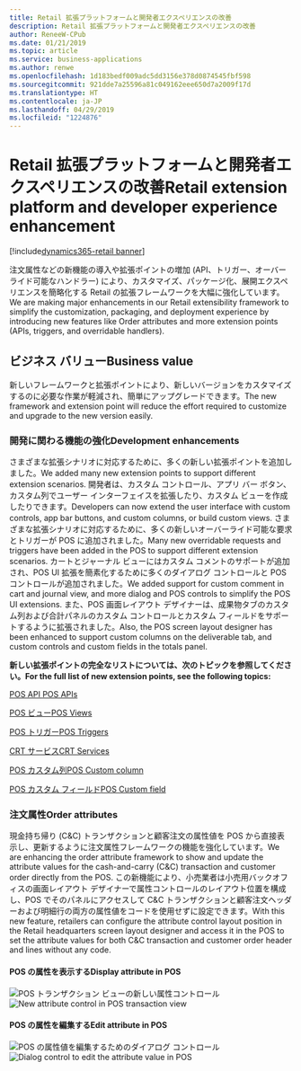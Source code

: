 ```yaml
---
title: Retail 拡張プラットフォームと開発者エクスペリエンスの改善
description: Retail 拡張プラットフォームと開発者エクスペリエンスの改善
author: ReneeW-CPub
ms.date: 01/21/2019
ms.topic: article
ms.service: business-applications
ms.author: renwe
ms.openlocfilehash: 1d183bedf009adc5dd3156e378d0874545fbf598
ms.sourcegitcommit: 921dde7a25596a81c049162eee650d7a2009f17d
ms.translationtype: HT
ms.contentlocale: ja-JP
ms.lasthandoff: 04/29/2019
ms.locfileid: "1224876"
---
```

#  <a name="retail-extension-platform-and-developer-experience-enhancement"></a><span data-ttu-id="5d160-103">Retail 拡張プラットフォームと開発者エクスペリエンスの改善</span><span class="sxs-lookup"><span data-stu-id="5d160-103">Retail extension platform and developer experience enhancement</span></span>
[!include[dynamics365-retail banner](../includes/dynamics365-retail.md)]


<span data-ttu-id="5d160-104">注文属性などの新機能の導入や拡張ポイントの増加 (API、トリガー、オーバーライド可能なハンドラー) により、カスタマイズ、パッケージ化、展開エクスペリエンスを簡略化する Retail の拡張フレームワークを大幅に強化しています。</span><span class="sxs-lookup"><span data-stu-id="5d160-104">We are making major enhancements in our Retail extensibility framework to simplify the customization, packaging, and deployment experience by introducing new features like Order attributes and more extension points (APIs, triggers, and overridable handlers).</span></span>

## <a name="business-value"></a><span data-ttu-id="5d160-105">ビジネス バリュー</span><span class="sxs-lookup"><span data-stu-id="5d160-105">Business value</span></span>

<span data-ttu-id="5d160-106">新しいフレームワークと拡張ポイントにより、新しいバージョンをカスタマイズするのに必要な作業が軽減され、簡単にアップグレードできます。</span><span class="sxs-lookup"><span data-stu-id="5d160-106">The new framework and extension point will reduce the effort required to customize and upgrade to the new version easily.</span></span>

### <a name="development-enhancements"></a><span data-ttu-id="5d160-107">開発に関わる機能の強化</span><span class="sxs-lookup"><span data-stu-id="5d160-107">Development enhancements</span></span>

<span data-ttu-id="5d160-108">さまざまな拡張シナリオに対応するために、多くの新しい拡張ポイントを追加しました。</span><span class="sxs-lookup"><span data-stu-id="5d160-108">We added many new extension points to support different extension scenarios.</span></span> <span data-ttu-id="5d160-109">開発者は、カスタム コントロール、アプリ バー ボタン、カスタム列でユーザー インターフェイスを拡張したり、カスタム ビューを作成したりできます。</span><span class="sxs-lookup"><span data-stu-id="5d160-109">Developers can now extend the user interface with custom controls, app bar buttons, and custom columns, or build custom views.</span></span> <span data-ttu-id="5d160-110">さまざまな拡張シナリオに対応するために、多くの新しいオーバーライド可能な要求とトリガーが POS に追加されました。</span><span class="sxs-lookup"><span data-stu-id="5d160-110">Many new overridable requests and triggers have been added in the POS to support different extension scenarios.</span></span> <span data-ttu-id="5d160-111">カートとジャーナル ビューにはカスタム コメントのサポートが追加され、POS UI 拡張を簡素化するために多くのダイアログ コントロールと POS コントロールが追加されました。</span><span class="sxs-lookup"><span data-stu-id="5d160-111">We added support for custom comment in cart and journal view, and more dialog and POS controls to simplify the POS UI extensions.</span></span> <span data-ttu-id="5d160-112">また、POS 画面レイアウト デザイナーは、成果物タブのカスタム列および合計パネルのカスタム コントロールとカスタム フィールドをサポートするように拡張されました。</span><span class="sxs-lookup"><span data-stu-id="5d160-112">Also, the POS screen layout designer has been enhanced to support custom columns on the deliverable tab, and custom controls and custom fields in the totals panel.</span></span>

<span data-ttu-id="5d160-113">**新しい拡張ポイントの完全なリストについては、次のトピックを参照してください。**</span><span class="sxs-lookup"><span data-stu-id="5d160-113">**For the full list of new extension points, see the following topics:**</span></span>

[<span data-ttu-id="5d160-114">POS API </span><span class="sxs-lookup"><span data-stu-id="5d160-114">POS APIs</span></span>](https://docs.microsoft.com/en-us/dynamics365/unified-operations/retail/dev-itpro/pos-apis "Retail POS API ")

[<span data-ttu-id="5d160-115">POS ビュー</span><span class="sxs-lookup"><span data-stu-id="5d160-115">POS Views</span></span>](https://docs.microsoft.com/en-us/dynamics365/unified-operations/retail/dev-itpro/pos-view-extension "POS ビュー拡張")

[<span data-ttu-id="5d160-116">POS トリガー</span><span class="sxs-lookup"><span data-stu-id="5d160-116">POS Triggers</span></span>](https://docs.microsoft.com/en-us/dynamics365/unified-operations/retail/dev-itpro/pos-trigger-printing "POS トリガー拡張")

[<span data-ttu-id="5d160-117">CRT サービス</span><span class="sxs-lookup"><span data-stu-id="5d160-117">CRT Services</span></span>](https://docs.microsoft.com/en-us/dynamics365/unified-operations/retail/dev-itpro/crt-services "CRT サービス")

[<span data-ttu-id="5d160-118">POS カスタム列</span><span class="sxs-lookup"><span data-stu-id="5d160-118">POS Custom column</span></span>](https://docs.microsoft.com/en-us/dynamics365/unified-operations/retail/dev-itpro/pos-custom-transaction-column "POS カスタム列")

[<span data-ttu-id="5d160-119">POS カスタム フィールド</span><span class="sxs-lookup"><span data-stu-id="5d160-119">POS Custom field</span></span>](https://docs.microsoft.com/en-us/dynamics365/unified-operations/retail/dev-itpro/custom-field-pos-totals "POS 合計パネル") 

### <a name="order-attributes"></a><span data-ttu-id="5d160-120">注文属性</span><span class="sxs-lookup"><span data-stu-id="5d160-120">Order attributes</span></span>

<span data-ttu-id="5d160-121">現金持ち帰り (C&C) トランザクションと顧客注文の属性値を POS から直接表示し、更新するように注文属性フレームワークの機能を強化しています。</span><span class="sxs-lookup"><span data-stu-id="5d160-121">We are enhancing the order attribute framework to show and update the attribute values for the cash-and-carry (C&C) transaction and customer order directly from the POS.</span></span> <span data-ttu-id="5d160-122">この新機能により、小売業者は小売用バックオフィスの画面レイアウト デザイナーで属性コントロールのレイアウト位置を構成し、POS でそのパネルにアクセスして C&C トランザクションと顧客注文ヘッダーおよび明細行の両方の属性値をコードを使用せずに設定できます。</span><span class="sxs-lookup"><span data-stu-id="5d160-122">With this new feature, retailers can configure the attribute control layout position in the Retail headquarters screen layout designer and access it in the POS to set the attribute values for both C&C transaction and customer order header and lines without any code.</span></span>


#### <a name="display-attribute-in-pos"></a><span data-ttu-id="5d160-123">POS の属性を表示する</span><span class="sxs-lookup"><span data-stu-id="5d160-123">Display attribute in POS</span></span>

<span data-ttu-id="5d160-124">![POS トランザクション ビューの新しい属性コントロール](media/retail-extension-platform-developer-experience-enhancement-4.png "POS トランザクション ビューの新しい属性コントロール")</span><span class="sxs-lookup"><span data-stu-id="5d160-124">![New attribute control in POS transaction view](media/retail-extension-platform-developer-experience-enhancement-4.png "New attribute control in POS transaction view")</span></span>


#### <a name="edit-attribute-in-pos"></a><span data-ttu-id="5d160-125">POS の属性を編集する</span><span class="sxs-lookup"><span data-stu-id="5d160-125">Edit attribute in POS</span></span>

<span data-ttu-id="5d160-126">![POS の属性値を編集するためのダイアログ コントロール](media/retail-extension-platform-developer-experience-enhancement-5.png "POS の属性値を編集するためのダイアログ コントロール")</span><span class="sxs-lookup"><span data-stu-id="5d160-126">![Dialog control to edit the attribute value in POS](media/retail-extension-platform-developer-experience-enhancement-5.png "Dialog control to edit the attribute value in POS")</span></span>


